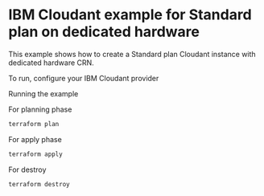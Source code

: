 # IBM Cloudant example for Standard plan on dedicated hardware

This example shows how to create a Standard plan Cloudant instance with dedicated hardware CRN.

To run, configure your IBM Cloudant provider

Running the example

For planning phase

```sh
terraform plan
```

For apply phase

```sh
terraform apply
```

For destroy

```sh
terraform destroy
```
